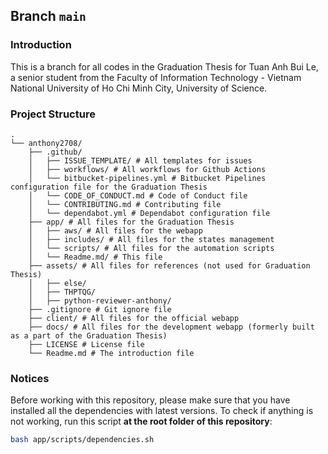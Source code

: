 ## Branch `main`

### Introduction

This is a branch for all codes in the Graduation Thesis for Tuan Anh Bui Le, a senior student from the Faculty of
Information Technology - Vietnam National University of Ho Chi Minh City, University of Science.

### Project Structure

```
.
└── anthony2708/
    ├── .github/
    │   ├── ISSUE_TEMPLATE/ # All templates for issues
    │   ├── workflows/ # All workflows for Github Actions
    │   └── bitbucket-pipelines.yml # Bitbucket Pipelines configuration file for the Graduation Thesis
    │   └── CODE_OF_CONDUCT.md # Code of Conduct file
    │   └── CONTRIBUTING.md # Contributing file
    │   └── dependabot.yml # Dependabot configuration file
    ├── app/ # All files for the Graduation Thesis
    │   ├── aws/ # All files for the webapp
    │   ├── includes/ # All files for the states management
    │   └── scripts/ # All files for the automation scripts
    │   └── Readme.md/ # This file
    ├── assets/ # All files for references (not used for Graduation Thesis)
    │   ├── else/
    │   ├── THPTQG/
    │   ├── python-reviewer-anthony/
    ├── .gitignore # Git ignore file
    ├── client/ # All files for the official webapp
    ├── docs/ # All files for the development webapp (formerly built as a part of the Graduation Thesis)
    ├── LICENSE # License file
    └── Readme.md # The introduction file
```

### Notices

Before working with this repository, please make sure that you have installed all the
dependencies with latest versions. To check if anything is not working,
run this script **at the root folder of this repository**:

```bash
bash app/scripts/dependencies.sh
```
